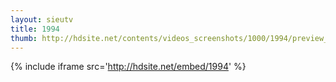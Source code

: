 ```yaml
---
layout: sieutv
title: 1994
thumb: http://hdsite.net/contents/videos_screenshots/1000/1994/preview_360p.mp4.jpg
---
```

{% include iframe src='http://hdsite.net/embed/1994' %}
 
